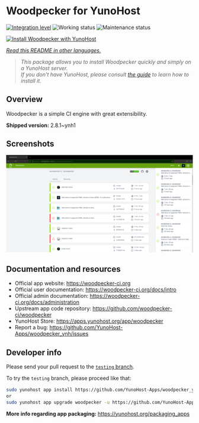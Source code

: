 <!--
N.B.: This README was automatically generated by <https://github.com/YunoHost/apps/tree/master/tools/readme_generator>
It shall NOT be edited by hand.
-->

# Woodpecker for YunoHost

[![Integration level](https://apps.yunohost.org/badge/integration/woodpecker)](https://ci-apps.yunohost.org/ci/apps/woodpecker/)
![Working status](https://apps.yunohost.org/badge/state/woodpecker)
![Maintenance status](https://apps.yunohost.org/badge/maintained/woodpecker)

[![Install Woodpecker with YunoHost](https://install-app.yunohost.org/install-with-yunohost.svg)](https://install-app.yunohost.org/?app=woodpecker)

*[Read this README in other languages.](./ALL_README.md)*

> *This package allows you to install Woodpecker quickly and simply on a YunoHost server.*  
> *If you don't have YunoHost, please consult [the guide](https://yunohost.org/install) to learn how to install it.*

## Overview

Woodpecker is a simple CI engine with great extensibility.


**Shipped version:** 2.8.1~ynh1

## Screenshots

![Screenshot of Woodpecker](./doc/screenshots/woodpecker.png)

## Documentation and resources

- Official app website: <https://woodpecker-ci.org>
- Official user documentation: <https://woodpecker-ci.org/docs/intro>
- Official admin documentation: <https://woodpecker-ci.org/docs/administration>
- Upstream app code repository: <https://github.com/woodpecker-ci/woodpecker>
- YunoHost Store: <https://apps.yunohost.org/app/woodpecker>
- Report a bug: <https://github.com/YunoHost-Apps/woodpecker_ynh/issues>

## Developer info

Please send your pull request to the [`testing` branch](https://github.com/YunoHost-Apps/woodpecker_ynh/tree/testing).

To try the `testing` branch, please proceed like that:

```bash
sudo yunohost app install https://github.com/YunoHost-Apps/woodpecker_ynh/tree/testing --debug
or
sudo yunohost app upgrade woodpecker -u https://github.com/YunoHost-Apps/woodpecker_ynh/tree/testing --debug
```

**More info regarding app packaging:** <https://yunohost.org/packaging_apps>
